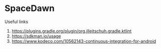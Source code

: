 # SpaceDawn

Useful links
1. https://plugins.gradle.org/plugin/org.jlleitschuh.gradle.ktlint
2. https://sdkman.io/usage
3. https://www.kodeco.com/10562143-continuous-integration-for-android
